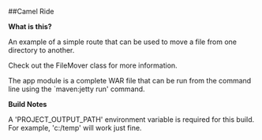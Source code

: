 ##Camel Ride

**What is this?**

An example of a simple route that can be used to move a file from one directory to another.

Check out the FileMover class for more information.

The app module is a complete WAR file that can be run from the command line using the `maven:jetty run' command.

**Build Notes**

A 'PROJECT_OUTPUT_PATH' environment variable is required for this build. For example, 'c:/temp' will work just fine.